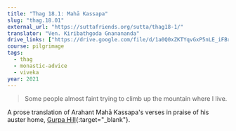 ```yaml
---
title: "Thag 18.1: Mahā Kassapa"
slug: "thag.18.01"
external_url: "https://suttafriends.org/sutta/thag18-1/"
translator: "Ven. Kiribathgoda Gnanananda"
drive_links: ["https://drive.google.com/file/d/1a0Q0xZKTYqvGxP5nLE_iFBrD3QxjB4SY/view?usp=drivesdk"]
course: pilgrimage
tags:
  - thag
  - monastic-advice
  - viveka
year: 2021
---
```


> Some people almost faint trying to climb up the mountain where I live.

A prose translation of Arahant Mahā Kassapa's verses in praise of his auster home, [Gurpa Hill](https://en.wikipedia.org/wiki/Gurpa_hill){:target="_blank"}.
